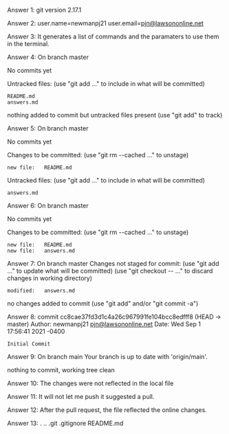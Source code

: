 Answer 1: git version 2.17.1

Answer 2: user.name=newmanpj21  user.email=pjn@lawsononline.net

Answer 3: It generates a list of commands and the paramaters to use them in the terminal.

Answer 4: 
On branch master

No commits yet

Untracked files:
  (use "git add <file>..." to include in what will be committed)

	README.md
	answers.md

nothing added to commit but untracked files present (use "git add" to track)

Answer 5: 
On branch master

No commits yet

Changes to be committed:
  (use "git rm --cached <file>..." to unstage)

	new file:   README.md

Untracked files:
  (use "git add <file>..." to include in what will be committed)

	answers.md

Answer 6:
On branch master

No commits yet

Changes to be committed:
  (use "git rm --cached <file>..." to unstage)

	new file:   README.md
	new file:   answers.md

Answer 7:
On branch master
Changes not staged for commit:
  (use "git add <file>..." to update what will be committed)
  (use "git checkout -- <file>..." to discard changes in working directory)

	modified:   answers.md

no changes added to commit (use "git add" and/or "git commit -a")

Answer 8:
commit cc8cae37fd3d1c4a26c967991fe104bcc8edfff8 (HEAD -> master)
Author: newmanpj21 <pjn@lawsononline.net>
Date:   Wed Sep 1 17:56:41 2021 -0400

    Initial Commit

Answer 9:
On branch main
Your branch is up to date with 'origin/main'.

nothing to commit, working tree clean

Answer 10: The changes were not reflected in the local file

Answer 11: It will not let me push it suggested a pull.

Answer 12: After the pull request, the file reflected the online changes.

Answer 13: .  ..  .git  .gitignore  README.md

